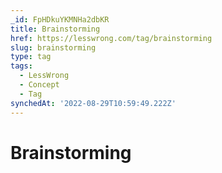 ```yaml
---
_id: FpHDkuYKMNHa2dbKR
title: Brainstorming
href: https://lesswrong.com/tag/brainstorming
slug: brainstorming
type: tag
tags:
  - LessWrong
  - Concept
  - Tag
synchedAt: '2022-08-29T10:59:49.222Z'
---
```

# Brainstorming

